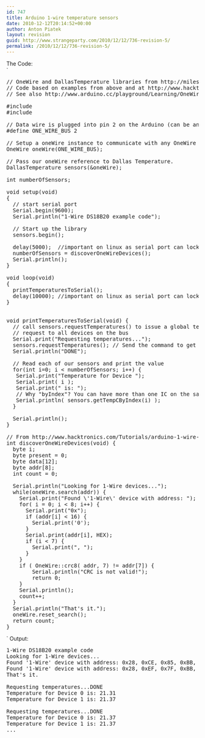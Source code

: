 ```yaml
---
id: 747
title: Arduino 1-wire temperature sensors
date: 2010-12-12T20:14:52+00:00
author: Anton Piatek
layout: revision
guid: http://www.strangeparty.com/2010/12/12/736-revision-5/
permalink: /2010/12/12/736-revision-5/
---
```

The Code:  
`</p>
<pre>
// OneWire and DallasTemperature libraries from http://milesburton.com/index.php?title=Dallas_Temperature_Control_Library
// Code based on examples from above and at http://www.hacktronics.com/Tutorials/arduino-1-wire-address-finder.html
// See also http://www.arduino.cc/playground/Learning/OneWire

#include <onewire .h>
#include <dallastemperature .h>

// Data wire is plugged into pin 2 on the Arduino (can be any digital I/O pin)
#define ONE_WIRE_BUS 2

// Setup a oneWire instance to communicate with any OneWire devices (not just Maxim/Dallas temperature ICs)
OneWire oneWire(ONE_WIRE_BUS);

// Pass our oneWire reference to Dallas Temperature.
DallasTemperature sensors(&oneWire);

int numberOfSensors;

void setup(void)
{
  // start serial port
  Serial.begin(9600);
  Serial.println("1-Wire DS18B20 example code");

  // Start up the library
  sensors.begin();

  delay(5000);  //important on linux as serial port can lock up otherwise
  numberOfSensors = discoverOneWireDevices();
  Serial.println();
}

void loop(void)
{
  printTemperaturesToSerial();
  delay(10000); //important on linux as serial port can lock up otherwise
}


void printTemperaturesToSerial(void) {
  // call sensors.requestTemperatures() to issue a global temperature
  // request to all devices on the bus
  Serial.print("Requesting temperatures...");
  sensors.requestTemperatures(); // Send the command to get temperatures
  Serial.println("DONE");
  
  // Read each of our sensors and print the value
  for(int i=0; i < numberOfSensors; i++) {
   Serial.print("Temperature for Device ");
   Serial.print( i );
   Serial.print(" is: ");
   // Why "byIndex"? You can have more than one IC on the same bus. 0 refers to the first IC on the wire
   Serial.println( sensors.getTempCByIndex(i) );
  }
  
  Serial.println();
}

// From http://www.hacktronics.com/Tutorials/arduino-1-wire-address-finder.html
int discoverOneWireDevices(void) {
  byte i;
  byte present = 0;
  byte data[12];
  byte addr[8];
  int count = 0;
  
  Serial.println("Looking for 1-Wire devices...");
  while(oneWire.search(addr)) {
    Serial.print("Found \'1-Wire\' device with address: ");
    for( i = 0; i < 8; i++) {
      Serial.print("0x");
      if (addr[i] < 16) {
        Serial.print('0');
      }
      Serial.print(addr[i], HEX);
      if (i < 7) {
        Serial.print(", ");
      }
    }
    if ( OneWire::crc8( addr, 7) != addr[7]) {
        Serial.println("CRC is not valid!");
        return 0;
    }
    Serial.println();
    count++;
  }
  Serial.println("That's it.");
  oneWire.reset_search();
  return count;
}
</pre>
<p></dallastemperature></onewire>`  
Output:

<pre>1-Wire DS18B20 example code
Looking for 1-Wire devices...
Found '1-Wire' device with address: 0x28, 0xCE, 0x85, 0xBB, 0x02, 0x00, 0x00, 0xC1
Found '1-Wire' device with address: 0x28, 0xEF, 0x7F, 0xBB, 0x02, 0x00, 0x00, 0x5B
That's it.

Requesting temperatures...DONE
Temperature for Device 0 is: 21.31
Temperature for Device 1 is: 21.37

Requesting temperatures...DONE
Temperature for Device 0 is: 21.37
Temperature for Device 1 is: 21.37
...</pre>